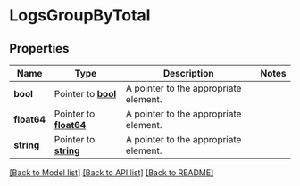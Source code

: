 # LogsGroupByTotal

## Properties

Name | Type | Description | Notes
---- | ---- | ----------- | ------
**bool** | Pointer to [**bool**](bool.md) | A pointer to the appropriate element. |
**float64** | Pointer to [**float64**](float64.md) | A pointer to the appropriate element. |
**string** | Pointer to [**string**](string.md) | A pointer to the appropriate element. |


[[Back to Model list]](../README.md#documentation-for-models) [[Back to API list]](../README.md#documentation-for-api-endpoints) [[Back to README]](../README.md)


